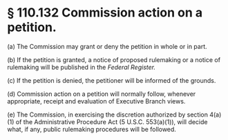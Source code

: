 # § 110.132   Commission action on a petition.

(a) The Commission may grant or deny the petition in whole or in part. 


(b) If the petition is granted, a notice of proposed rulemaking or a notice of rulemaking will be published in the _Federal Register._

(c) If the petition is denied, the petitioner will be informed of the grounds. 


(d) Commission action on a petition will normally follow, whenever appropriate, receipt and evaluation of Executive Branch views. 


(e) The Commission, in exercising the discretion authorized by section 4(a)(1) of the Administrative Procedure Act (5 U.S.C. 553(a)(1)), will decide what, if any, public rulemaking procedures will be followed. 




